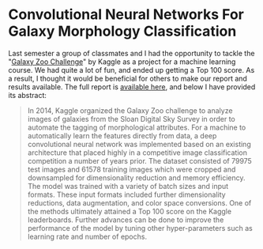 # Convolutional Neural Networks For Galaxy Morphology Classification

Last semester a group of classmates and I had the opportunity to tackle the "[Galaxy Zoo Challenge](https://www.kaggle.com/c/galaxy-zoo-the-galaxy-challenge)" by Kaggle as a project for a machine learning course. We had quite a lot of fun, and ended up getting a Top 100 score. As a result, I thought it would be beneficial for others to make our report and results available. The full report is [available here](https://diegocasmo.github.io/files/convolutional_neural_networks_for_galaxy_morphology_classification.pdf), and below I have provided its abstract:

> In 2014, Kaggle organized the Galaxy Zoo challenge to analyze images of galaxies from the Sloan Digital Sky Survey in order to automate the tagging of morphological attributes. For a machine to automatically learn the features directly from data, a deep convolutional neural network was implemented based on an existing architecture that placed highly in a competitive image classification competition a number of years prior. The dataset consisted of 79975 test images and 61578 training images which were cropped and downsampled for dimensionality reduction and memory efficiency. The model was trained with a variety of batch sizes and input formats. These input formats included further dimensionality reductions, data augmentation, and color space conversions. One of the methods ultimately attained a Top 100 score on the Kaggle leaderboards. Further advances can be done to improve the performance of the model by tuning other hyper-parameters such as learning rate and number of epochs.

